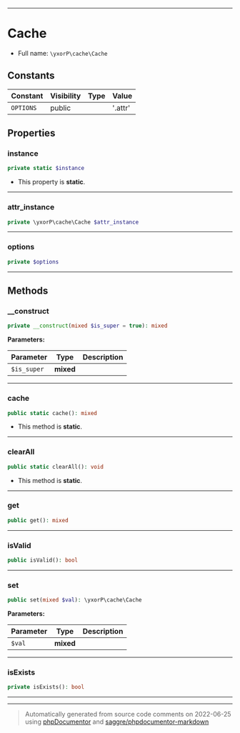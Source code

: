 ***

# Cache





* Full name: `\yxorP\cache\Cache`


## Constants

| Constant | Visibility | Type | Value |
|:---------|:-----------|:-----|:------|
|`OPTIONS`|public| |&#039;.attr&#039;|

## Properties


### instance



```php
private static $instance
```



* This property is **static**.


***

### attr_instance



```php
private \yxorP\cache\Cache $attr_instance
```






***

### options



```php
private $options
```






***

## Methods


### __construct



```php
private __construct(mixed $is_super = true): mixed
```








**Parameters:**

| Parameter | Type | Description |
|-----------|------|-------------|
| `$is_super` | **mixed** |  |




***

### cache



```php
public static cache(): mixed
```



* This method is **static**.







***

### clearAll



```php
public static clearAll(): void
```



* This method is **static**.







***

### get



```php
public get(): mixed
```











***

### isValid



```php
public isValid(): bool
```











***

### set



```php
public set(mixed $val): \yxorP\cache\Cache
```








**Parameters:**

| Parameter | Type | Description |
|-----------|------|-------------|
| `$val` | **mixed** |  |




***

### isExists



```php
private isExists(): bool
```











***


***
> Automatically generated from source code comments on 2022-06-25 using [phpDocumentor](http://www.phpdoc.org/) and [saggre/phpdocumentor-markdown](https://github.com/Saggre/phpDocumentor-markdown)
